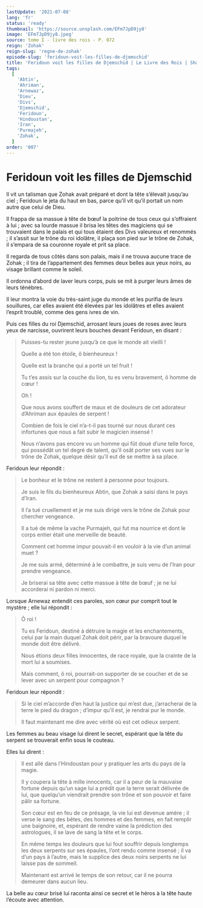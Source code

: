 ```yaml
---
lastUpdate: '2021-07-08'
lang: 'fr'
status: 'ready'
thumbnail: 'https://source.unsplash.com/EFm7JpD9jy8'
image: 'EFm7JpD9jy8.jpeg'
source: tome I - livre des rois - P. 072
reign: 'Zohak'
reign-slug: 'regne-de-zohak'
episode-slug: 'feridoun-voit-les-filles-de-djemschid'
title: 'Feridoun voit les filles de Djemschid | Le Livre des Rois | Shâhnâmeh'
tags:
  [
    'Abtin',
    'Ahriman',
    'Arnewaz',
    'Dieu',
    'Divs',
    'Djemschid',
    'Feridoun',
    'Hindoustan',
    'Iran',
    'Purmajeh',
    'Zohak',
  ]
order: '007'
---
```


<!-- LTeX: language=fr -->

# Feridoun voit les filles de Djemschid

Il vit un talisman que Zohak avait préparé et dont la tête s’élevait jusqu’au ciel ; Feridoun le jeta du haut en bas, parce qu’il vit qu’il portait un nom autre que celui de Dieu.

Il frappa de sa massue à tête de bœuf la poitrine de tous ceux qui s’offraient à lui ; avec sa lourde massue il brisa les têtes des magiciens qui se trouvaient dans le palais et qui tous étaient des Divs valeureux et renommés ; il s’assit sur le trône du roi idolâtre, il plaça son pied sur le trône de Zohak, il s’empara de sa couronne royale et prit sa place.

Il regarda de tous côtés dans son palais, mais il ne trouva aucune trace de Zohak ; il tira de l’appartement des femmes deux belles aux yeux noirs, au visage brillant comme le soleil.

Il ordonna d’abord de laver leurs corps, puis se mit à purger leurs âmes de leurs ténèbres.

Il leur montra la voie du très-saint juge du monde et les purifia de leurs souillures, car elles avaient été élevées par les idolâtres et elles avaient l’esprit troublé, comme des gens ivres de vin.

Puis ces filles du roi Djemschid, arrosant leurs joues de roses avec leurs yeux de narcisse, ouvrirent leurs bouches devant Feridoun, en disant :

> Puisses-tu rester jeune jusqu’à ce que le monde ait vieilli !
>
> Quelle a été ton étoile, ô bienheureux !
>
> Quelle est la branche qui a porté un tel fruit !
>
> Tu t’es assis sur la couche du lion, tu es venu bravement, ô homme de cœur !
>
> Oh !
>
> Que nous avons souffert de maux et de douleurs de cet adorateur d’Ahriman aux épaules de serpent !
>
> Combien de fois le ciel n’a-t-il pas tourné sur nous durant ces infortunes que nous a fait subir le magicien insensé !
>
> Nous n’avons pas encore vu un homme qui fût doué d’une telle force, qui possédât un tel degré de talent, qu’il osât porter ses vues sur le trône de Zohak, quelque désir qu’il eut de se mettre à sa place.

Feridoun leur répondit :

> Le bonheur et le trône ne restent à personne pour toujours.
>
> Je suis le fils du bienheureux Abtin, que Zohak a saisi dans le pays d’Iran.
>
> Il l’a tué cruellement et je me suis dirigé vers le trône de Zohak pour chercher vengeance.
>
> Il a tué de même la vache Purmajeh, qui fut ma nourrice et dont le corps entier était une merveille de beauté.
>
> Comment cet homme impur pouvait-il en vouloir à la vie d’un animal muet ?
>
> Je me suis armé, déterminé à le combattre, je suis venu de l’Iran pour prendre vengeance.
>
> Je briserai sa tête avec cette massue à tête de bœuf ; je ne lui accorderai ni pardon ni merci.

Lorsque Arnewaz entendit ces paroles, son cœur pur comprit tout le mystère ; elle lui répondit :

> Ô roi !
>
> Tu es Feridoun, destiné à détruire la magie et les enchantements, celui par la main duquel Zohak doit périr, par la bravoure duquel le monde doit être délivré.
>
> Nous étions deux filles innocentes, de race royale, que la crainte de la mort lui a soumises.
>
> Mais comment, ô roi, pourrait-on supporter de se coucher et de se lever avec un serpent pour compagnon ?

Feridoun leur répondit :

> Si le ciel m’accorde d’en haut la justice qui m’est due, j’arracherai de la terre le pied du dragon ; d’impur qu’il est, je rendrai pur le monde.
>
> Il faut maintenant me dire avec vérité où est cet odieux serpent.

Les femmes au beau visage lui dirent le secret, espérant que la tête du serpent se trouverait enfin sous le couteau.

Elles lui dirent :

> Il est allé dans l’Hindoustan pour y pratiquer les arts du pays de la magie.
>
> Il y coupera la tête à mille innocents, car il a peur de la mauvaise fortune depuis qu’un sage lui a prédit que la terre serait délivrée de lui, que quelqu’un viendrait prendre son trône et son pouvoir et faire pâlir sa fortune.
>
> Son cœur est en feu de ce présage, la vie lui est devenue amère ; il verse le sang des bêtes, des hommes et des femmes, en fait remplir une baignoire, et, espérant de rendre vaine la prédiction des astrologues, il se lave de sang la tête et le corps.
>
> En même temps les douleurs que lui fout souffrir depuis longtemps les deux serpents sur ses épaules, l’ont rendu comme insensé ; il va d’un pays à l’autre, mais le supplice des deux noirs serpents ne lui laisse pas de sommeil.
>
> Maintenant est arrivé le temps de son retour, car il ne pourra demeurer dans aucun lieu.

La belle au cœur brisé lui raconta ainsi ce secret et le héros à la tête haute l’écoute avec attention.
